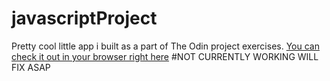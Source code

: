 # javascriptProject
Pretty cool little app i built as a part of The Odin project exercises.
[You can check it out in your browser right here](http://hakosl.github.io/javascriptProject)
#NOT CURRENTLY WORKING WILL FIX ASAP
